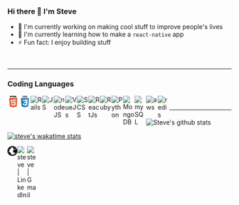### Hi there 👋 I'm Steve

- 🔭 I'm currently working on making cool stuff to improve people's lives
- 🌱 I'm currently learning how to make a `react-native` app
- ⚡ Fun fact: I enjoy building stuff

<!--
**stevegardiner26/stevegardiner26** is a ✨ _special_ ✨ repository because its `README.md` (this file) appears on your GitHub profile.

Here are some ideas to get you started:

- 🔭 I’m currently working on ...
- 🌱 I’m currently learning ...
- 👯 I’m looking to collaborate on ...
- 🤔 I’m looking for help with ...
- 💬 Ask me about ...
- 📫 How to reach me: ...
- 😄 Pronouns: ...
- ⚡ Fun fact: ...
[![Top Langs](https://github-readme-stats.vercel.app/api/top-langs/?username=stevegardiner26&layout=compact&langs_count=6&hide=HTML)](https://github.com/stevegardiner26/)

-->

<br>
<hr>

### Coding Languages

<img align="left" alt="HTML5" width="26px" src="https://raw.githubusercontent.com/github/explore/80688e429a7d4ef2fca1e82350fe8e3517d3494d/topics/html/html.png"/>
<img align="left" alt="CSS3" width="26px" src="https://raw.githubusercontent.com/github/explore/80688e429a7d4ef2fca1e82350fe8e3517d3494d/topics/css/css.png"/>
<img align="left" alt="Rails" width="26px" src="https://avatars.githubusercontent.com/u/4223"/>
<img align="left" alt="JS" width="26px" src="https://upload.wikimedia.org/wikipedia/commons/6/6a/JavaScript-logo.png"/>
<img align="left" alt="nodeJS" width="26px" src="https://user-images.githubusercontent.com/4727/38117885-69734bbc-336c-11e8-8653-86b0fa071896.png"/>
<img align="left" alt="VueJs" width="26px" src="https://upload.wikimedia.org/wikipedia/commons/thumb/9/95/Vue.js_Logo_2.svg/1184px-Vue.js_Logo_2.svg.png"/>
<img align="left" alt="SCSS" width="26px" src="https://d2eip9sf3oo6c2.cloudfront.net/tags/images/000/001/057/full/scsslogo.png"/>
<img align="left" alt="ReactJs" width="26px" src="https://cdn.iconscout.com/icon/free/png-512/react-1-282599.png"/>
<img align="left" alt="Ruby" width="26px" src="https://avatars0.githubusercontent.com/u/210414?s=400&v=4"/>
<img align="left" alt="Python" width="26px" src="https://repository-images.githubusercontent.com/88345998/d0468980-4297-11ea-96fa-e9a94794209d"/>
<img align="left" alt="MongoDB" width="26px" src="https://user-images.githubusercontent.com/3984138/51425579-d3636000-1bd5-11e9-93d6-61672d44b0c0.jpg"/>
<img align="left" alt="mySQL" width="26px" src="https://icons-for-free.com/iconfiles/png/512/development+logo+mysql+icon-1320184807686758112.png"/>
<img align="left" alt="aws" width="26px" src="https://cloudastronautblog.files.wordpress.com/2017/10/aws_logo_smile_1200x630.png?w=288&h=288&crop=1"/>
<img align="left" alt="redis" width="26px" src="https://blog.newrelic.com/wp-content/uploads/redis.png"/>

<br>
<hr>

![Steve's github stats](https://github-readme-stats.vercel.app/api?username=stevegardiner26&count_private=true&show_icons=true&theme=dracula)

[![steve's wakatime stats](https://github-readme-stats.vercel.app/api/wakatime?username=stevegardiner26)](https://github.com/stevegardiner26)


[<img align="left" alt="steve.com" width="22px" src="https://raw.githubusercontent.com/iconic/open-iconic/master/svg/globe.svg"/>][website]
[<img align="left" alt="steve | LinkedIn" width="22px" src="https://cdn.jsdelivr.net/npm/simple-icons@v3/icons/linkedin.svg"/>][linkedin]
[<img align="left" alt="steve | Gmail" width="22px" src="https://cdn.jsdelivr.net/npm/simple-icons@v3/icons/gmail.svg"/>][gmail]

[website]: https://stevegardiner.org/
[gmail]: mailto:stevegardiner26@gmail.com
[linkedin]: https://linkedin.com/in/steven-gardiner/
